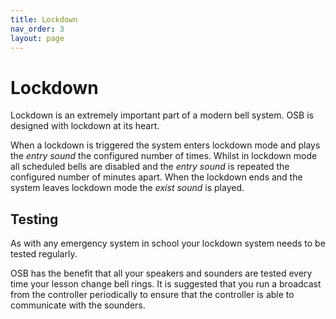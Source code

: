 ```yaml
---
title: Lockdown
nav_order: 3
layout: page
---
```

# Lockdown

Lockdown is an extremely important part of a modern bell system. OSB is designed with lockdown at its heart.

When a lockdown is triggered the system enters lockdown mode and plays the _entry sound_ the configured number of times. Whilst in lockdown mode all scheduled bells are disabled and the _entry sound_ is repeated the configured number of minutes apart. When the lockdown ends and the system leaves lockdown mode the _exist sound_ is played.

## Testing

As with any emergency system in school your lockdown system needs to be tested regularly.

OSB has the benefit that all your speakers and sounders are tested every time your lesson change bell rings. It is suggested that you run a broadcast from the controller periodically to ensure that the controller is able to communicate with the sounders.

